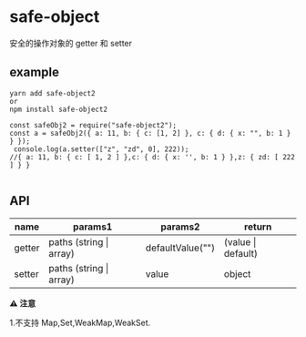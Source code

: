 # safe-object

安全的操作对象的 getter 和 setter

## example

```
yarn add safe-object2
or
npm install safe-object2

const safeObj2 = require("safe-object2");
const a = safeObj2({ a: 11, b: { c: [1, 2] }, c: { d: { x: "", b: 1 } } });
 console.log(a.setter(["z", "zd", 0], 222));
//{ a: 11, b: { c: [ 1, 2 ] },c: { d: { x: '', b: 1 } },z: { zd: [ 222 ] } }


```

## API

| name   | params1                 | params2          | return             |
| ------ | ----------------------- | ---------------- | ------------------ |
| getter | paths (string \| array) | defaultValue("") | (value \| default) |
| setter | paths (string \| array) | value            | object             |

**⚠ 注意 ️**

1.不支持 Map,Set,WeakMap,WeakSet.

